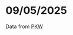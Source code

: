 # 09/05/2025

Data from [PKW](https://prezydent20200628.pkw.gov.pl/prezydent20200628/pl/dane_w_arkuszach)